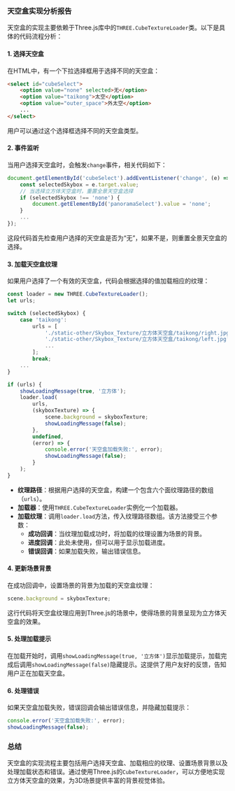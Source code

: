### 天空盒实现分析报告

天空盒的实现主要依赖于Three.js库中的`THREE.CubeTextureLoader`类。以下是具体的代码流程分析：

#### 1. 选择天空盒

在HTML中，有一个下拉选择框用于选择不同的天空盒：

```html
<select id="cubeSelect">
    <option value="none" selected>无</option>
    <option value="taikong">太空</option>
    <option value="outer_space">外太空</option>
    ...
</select>
```

用户可以通过这个选择框选择不同的天空盒类型。

#### 2. 事件监听

当用户选择天空盒时，会触发`change`事件，相关代码如下：

```javascript
document.getElementById('cubeSelect').addEventListener('change', (e) => {
    const selectedSkybox = e.target.value;
    // 当选择立方体天空盒时，重置全景天空盒选择
    if (selectedSkybox !== 'none') {
        document.getElementById('panoramaSelect').value = 'none';
    }
    ...
});
```

这段代码首先检查用户选择的天空盒是否为“无”，如果不是，则重置全景天空盒的选择。

#### 3. 加载天空盒纹理

如果用户选择了一个有效的天空盒，代码会根据选择的值加载相应的纹理：

```javascript
const loader = new THREE.CubeTextureLoader();
let urls;

switch (selectedSkybox) {
    case 'taikong':
        urls = [
            './static-other/Skybox_Texture/立方体天空盒/taikong/right.jpg',
            './static-other/Skybox_Texture/立方体天空盒/taikong/left.jpg',
            ...
        ];
        break;
    ...
}

if (urls) {
    showLoadingMessage(true, '立方体');
    loader.load(
        urls,
        (skyboxTexture) => {
            scene.background = skyboxTexture;
            showLoadingMessage(false);
        },
        undefined,
        (error) => {
            console.error('天空盒加载失败:', error);
            showLoadingMessage(false);
        }
    );
}
```

- **纹理路径**：根据用户选择的天空盒，构建一个包含六个面纹理路径的数组（`urls`）。
- **加载器**：使用`THREE.CubeTextureLoader`实例化一个加载器。
- **加载纹理**：调用`loader.load`方法，传入纹理路径数组。该方法接受三个参数：
  - **成功回调**：当纹理加载成功时，将加载的纹理设置为场景的背景。
  - **进度回调**：此处未使用，但可以用于显示加载进度。
  - **错误回调**：如果加载失败，输出错误信息。

#### 4. 更新场景背景

在成功回调中，设置场景的背景为加载的天空盒纹理：

```javascript
scene.background = skyboxTexture;
```

这行代码将天空盒纹理应用到Three.js的场景中，使得场景的背景呈现为立方体天空盒的效果。

#### 5. 处理加载提示

在加载开始时，调用`showLoadingMessage(true, '立方体')`显示加载提示，加载完成后调用`showLoadingMessage(false)`隐藏提示。这提供了用户友好的反馈，告知用户正在加载天空盒。

#### 6. 处理错误

如果天空盒加载失败，错误回调会输出错误信息，并隐藏加载提示：

```javascript
console.error('天空盒加载失败:', error);
showLoadingMessage(false);
```

### 总结

天空盒的实现流程主要包括用户选择天空盒、加载相应的纹理、设置场景背景以及处理加载状态和错误。通过使用Three.js的`CubeTextureLoader`，可以方便地实现立方体天空盒的效果，为3D场景提供丰富的背景视觉体验。